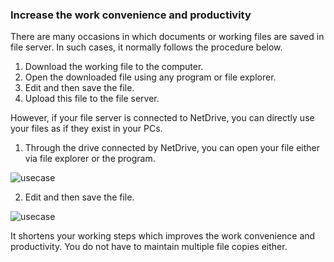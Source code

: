 ### Increase the work convenience and productivity

There are many occasions in which documents or working files are saved in file server.
In such cases, it normally follows the procedure below.

1.	Download the working file to the computer.
2.	Open the downloaded file using any program or file explorer.
3.	Edit and then save the file. 
4.	Upload this file to the file server.

However, if your file server is connected to NetDrive, you can directly use your files as if they exist in your PCs. 

1.	Through the drive connected by NetDrive, you can open your file either via file explorer or the program.

  ![usecase](https://raw.githubusercontent.com/bdrive/help/master/support_content/en/usecase/usecase1/Picture1.png)

2.	Edit and then save the file.
 
 ![usecase](https://raw.githubusercontent.com/bdrive/help/master/support_content/en/usecase/usecase1/Picture2.png)

It shortens your working steps which improves the work convenience and productivity.
You do not have to maintain multiple file copies either.
